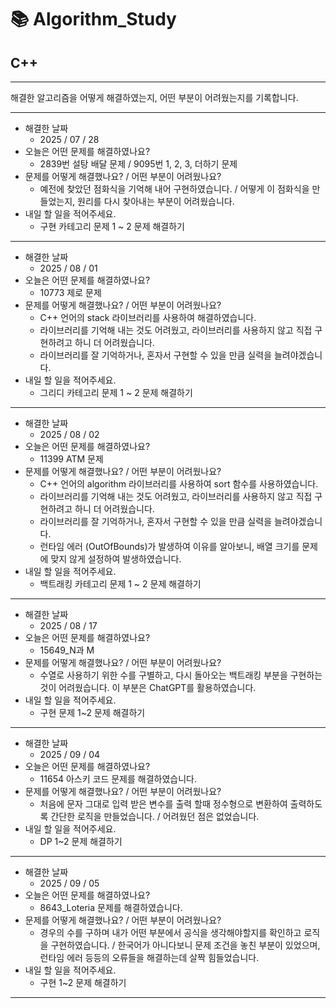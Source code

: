 # 📚 Algorithm_Study

## C++

---

해결한 알고리즘을 어떻게 해결하였는지, 어떤 부분이 어려웠는지를 기록합니다.

---

- 해결한 날짜
  - 2025 / 07 / 28
- 오늘은 어떤 문제를 해결하였나요?
  - 2839번 설탕 배달 문제 / 9095번 1, 2, 3, 더하기 문제
- 문제를 어떻게 해결했나요? / 어떤 부분이 어려웠나요?
  - 예전에 찾았던 점화식을 기억해 내어 구현하였습니다. / 어떻게 이 점화식을 만들었는지, 원리를 다시 찾아내는 부분이 어려웠습니다.
- 내일 할 일을 적어주세요.
  - 구현 카테고리 문제 1 ~ 2 문제 해결하기

---

- 해결한 날짜
  - 2025 / 08 / 01
- 오늘은 어떤 문제를 해결하였나요?
  - 10773 제로 문제
- 문제를 어떻게 해결했나요? / 어떤 부분이 어려웠나요?
  - C++ 언어의 stack 라이브러리를 사용하여 해결하였습니다.
  - 라이브러리를 기억해 내는 것도 어려웠고, 라이브러리를 사용하지 않고 직접 구현하려고 하니 더 어려웠습니다.
  - 라이브러리를 잘 기억하거나, 혼자서 구현할 수 있을 만큼 실력을 늘려야겠습니다.
- 내일 할 일을 적어주세요.
  - 그리디 카테고리 문제 1 ~ 2 문제 해결하기

---

- 해결한 날짜
  - 2025 / 08 / 02
- 오늘은 어떤 문제를 해결하였나요?
  - 11399 ATM 문제
- 문제를 어떻게 해결했나요? / 어떤 부분이 어려웠나요?
  - C++ 언어의 algorithm 라이브러리를 사용하여 sort 함수를 사용하였습니다.
  - 라이브러리를 기억해 내는 것도 어려웠고, 라이브러리를 사용하지 않고 직접 구현하려고 하니 더 어려웠습니다.
  - 라이브러리를 잘 기억하거나, 혼자서 구현할 수 있을 만큼 실력을 늘려야겠습니다.
  - 런타임 에러 (OutOfBounds)가 발생하여 이유를 알아보니, 배열 크기를 문제에 맞지 않게 설정하여 발생하였습니다.
- 내일 할 일을 적어주세요.
  - 백트래킹 카테고리 문제 1 ~ 2 문제 해결하기

---

- 해결한 날짜
  - 2025 / 08 / 17
- 오늘은 어떤 문제를 해결하였나요?
  - 15649_N과 M
- 문제를 어떻게 해결했나요? / 어떤 부분이 어려웠나요?
  - 수열로 사용하기 위한 수를 구별하고, 다시 돌아오는 백트래킹 부분을 구현하는 것이 어려웠습니다. 이 부분은 ChatGPT를 활용하였습니다.
- 내일 할 일을 적어주세요.
  - 구현 문제 1~2 문제 해결하기

---

- 해결한 날짜
  - 2025 / 09 / 04
- 오늘은 어떤 문제를 해결하였나요?
  - 11654 아스키 코드 문제를 해결하였습니다.
- 문제를 어떻게 해결했나요? / 어떤 부분이 어려웠나요?
  - 처음에 문자 그대로 입력 받은 변수를 출력 할때 정수형으로 변환하여 출력하도록 간단한 로직을 만들었습니다. / 어려웠던 점은 없었습니다.
- 내일 할 일을 적어주세요.
  - DP 1~2 문제 해결하기

---

- 해결한 날짜
  - 2025 / 09 / 05
- 오늘은 어떤 문제를 해결하였나요?
  - 8643_Loteria 문제를 해결하였습니다.
- 문제를 어떻게 해결했나요? / 어떤 부분이 어려웠나요?
  - 경우의 수를 구하며 내가 어떤 부분에서 공식을 생각해야할지를 확인하고 로직을 구현하였습니다. / 한국어가 아니다보니 문제 조건을 놓친 부분이 있었으며, 런타임 에러 등등의 오류들을 해결하는데 살짝 힘들었습니다.
- 내일 할 일을 적어주세요.
  - 구현 1~2 문제 해결하기

---
